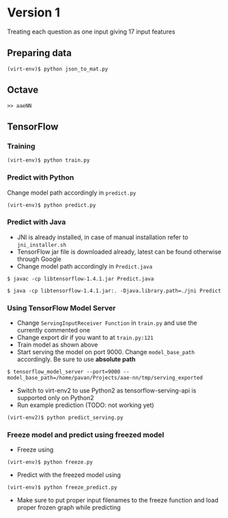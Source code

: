# Version 1
Treating each question as one input giving 17 input features

## Preparing data
```
(virt-env)$ python json_to_mat.py
```

## Octave
```
>> aaeNN
```

## TensorFlow

### Training
```
(virt-env)$ python train.py
```

### Predict with Python
Change model path accordingly in `predict.py`
```
(virt-env)$ python predict.py
```

### Predict with Java
- JNI is already installed, in case of manual installation refer to `jni_installer.sh`
- TensorFlow jar file is downloaded already, latest can be found otherwise through Google
- Change model path accordingly in `Predict.java`
```
$ javac -cp libtensorflow-1.4.1.jar Predict.java

$ java -cp libtensorflow-1.4.1.jar:. -Djava.library.path=./jni Predict
```

### Using TensorFlow Model Server
- Change `ServingInputReceiver Function` in `train.py` and use the currently commented one
- Change export dir if you want to at `train.py:121`
- Train model as shown above
- Start serving the model on port 9000. Change `model_base_path` accordingly. Be sure to use **absolute path**
```
$ tensorflow_model_server --port=9000 --model_base_path=/home/pavan/Projects/aae-nn/tmp/serving_exported
```
- Switch to virt-env2 to use Python2 as tensorflow-serving-api is supported only on Python2
- Run example prediction (TODO: not working yet)
```
(virt-env2)$ python predict_serving.py 
```

### Freeze model and predict using freezed model
- Freeze using
```
(virt-env)$ python freeze.py
```
- Predict with the freezed model using
```
(virt-env)$ python freeze_predict.py
```
- Make sure to put proper input filenames to the freeze function and load proper frozen graph while predicting